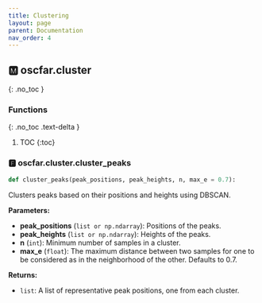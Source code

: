 ```yaml
---
title: Clustering
layout: page
parent: Documentation
nav_order: 4
---
```


<a name="oscfar-cluster"></a>

## 🅼 oscfar\.cluster
{: .no_toc }

### Functions
{: .no_toc .text-delta }

1. TOC
{:toc}

<a name="oscfar-cluster-cluster_peaks"></a>

### 🅵 oscfar\.cluster\.cluster_peaks

```python
def cluster_peaks(peak_positions, peak_heights, n, max_e = 0.7):
```

Clusters peaks based on their positions and heights using DBSCAN\.

**Parameters:**

-   **peak_positions** (`list or np.ndarray`): Positions of the peaks\.
-   **peak_heights** (`list or np.ndarray`): Heights of the peaks\.
-   **n** (`int`): Minimum number of samples in a cluster\.
-   **max_e** (`float`): The maximum distance between two samples for
    one to be considered as in the neighborhood
    of the other\. Defaults to 0\.7\.

**Returns:**

-   `list`: A list of representative peak positions, one from each cluster\.
